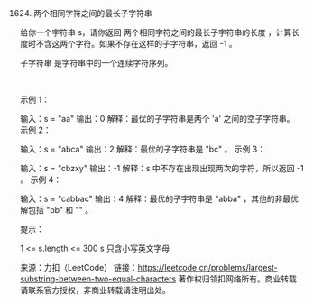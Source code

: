 1624. 两个相同字符之间的最长子字符串

给你一个字符串 s，请你返回 两个相同字符之间的最长子字符串的长度 ，计算长度时不含这两个字符。如果不存在这样的子字符串，返回 -1 。

子字符串 是字符串中的一个连续字符序列。

 

示例 1：

输入：s = "aa"
输出：0
解释：最优的子字符串是两个 'a' 之间的空子字符串。
示例 2：

输入：s = "abca"
输出：2
解释：最优的子字符串是 "bc" 。
示例 3：

输入：s = "cbzxy"
输出：-1
解释：s 中不存在出现出现两次的字符，所以返回 -1 。
示例 4：

输入：s = "cabbac"
输出：4
解释：最优的子字符串是 "abba" ，其他的非最优解包括 "bb" 和 "" 。
 

提示：

1 <= s.length <= 300
s 只含小写英文字母

来源：力扣（LeetCode）
链接：https://leetcode.cn/problems/largest-substring-between-two-equal-characters
著作权归领扣网络所有。商业转载请联系官方授权，非商业转载请注明出处。